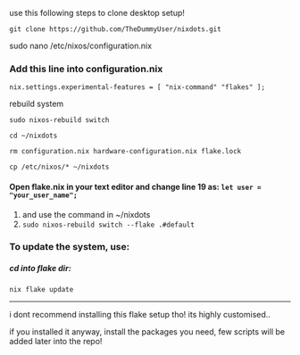 
use this following steps to clone desktop setup!

`git clone https://github.com/TheDummyUser/nixdots.git`

sudo nano /etc/nixos/configuration.nix
### Add this line into configuration.nix
`nix.settings.experimental-features = [ "nix-command" "flakes" ];`

rebuild system

`sudo nixos-rebuild switch`

```
cd ~/nixdots

rm configuration.nix hardware-configuration.nix flake.lock

cp /etc/nixos/* ~/nixdots
```

#### Open flake.nix in your text editor and change line 19 as: `let user = "your_user_name";`

1) and use the command in ~/nixdots
2) `sudo nixos-rebuild switch --flake .#default`

### To update the system, use:
##### cd into flake dir:

`nix flake update`



---

i dont recommend installing this flake setup tho! its highly customised..


if you installed it anyway, install the packages you need, few scripts will be added later into the repo!


